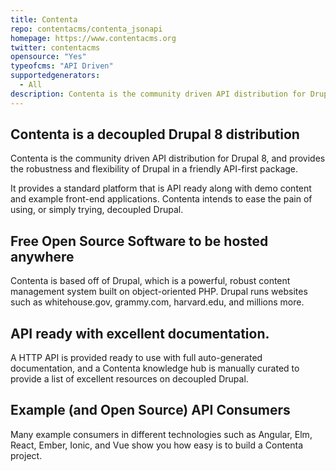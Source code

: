 ```yaml
---
title: Contenta
repo: contentacms/contenta_jsonapi
homepage: https://www.contentacms.org
twitter: contentacms
opensource: "Yes"
typeofcms: "API Driven"
supportedgenerators:
  - All
description: Contenta is the community driven API distribution for Drupal 8.
---
```

## Contenta is a decoupled Drupal 8 distribution

Contenta is the community driven API distribution for Drupal 8, and provides the robustness and flexibility of Drupal in a friendly API-first package.

It provides a standard platform that is API ready along with demo content and example front-end applications. Contenta intends to ease the pain of using, or simply trying, decoupled Drupal.

## Free Open Source Software to be hosted anywhere

Contenta is based off of Drupal, which is a powerful, robust content management system built on object-oriented PHP. Drupal runs websites such as whitehouse.gov, grammy.com, harvard.edu, and millions more.

## API ready with excellent documentation.

A HTTP API is provided ready to use with full auto-generated documentation, and a Contenta knowledge hub is manually curated to provide a list of excellent resources on decoupled Drupal.

## Example (and Open Source) API Consumers

Many example consumers in different technologies such as Angular, Elm, React, Ember, Ionic, and Vue show you how easy is to build a Contenta project.
